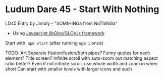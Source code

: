Ludum Dare 45 - Start With Nothing
============================

LD45 Entry by Jimbly - "SOMtHINGa from NoThINGa"

* Using [Javascript libGlov/GLOV.js framework](https://github.com/Jimbly/glovjs)

Start with: `npm start` (after running `npm i` once)

TODO:
  Art
    Separate fission/fusion/both pipes?
  Funny quotes for each element?
  Title screen?
  Infinite scroll with auto-zoom out matching aspect ratio better?
    Even if not infinite scroll, use whole width and zoom in when short
    Can start with smaller levels with larger icons and such
